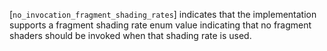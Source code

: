 [`no_invocation_fragment_shading_rates`] indicates that the implementation
supports a fragment shading rate enum value indicating that no fragment
shaders should be invoked when that shading rate is used.